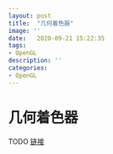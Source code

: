```yaml
---
layout: post
title:  "几何着色器"
image: ''
date:   2020-09-21 15:22:35
tags:
- OpenGL
description: ''
categories: 
- OpenGL
---
```

# 几何着色器
TODO
[链接](https://learnopengl-cn.github.io/04%20Advanced%20OpenGL/09%20Geometry%20Shader/)